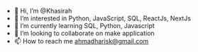 - 👋 Hi, I’m @Khasirah
- 👀 I’m interested in Python, JavaScript, SQL, ReactJs, NextJs
- 🌱 I’m currently learning SQL, Python, Javascript
- 💞️ I’m looking to collaborate on make application
- 📫 How to reach me ahmadharisk@gmail.com

<!---
Khasirah/Khasirah is a ✨ special ✨ repository because its `README.md` (this file) appears on your GitHub profile.
You can click the Preview link to take a look at your changes.
--->
